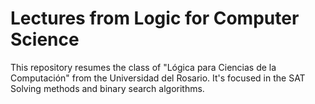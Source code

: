# Lectures from Logic for Computer Science 
This repository resumes the class of "Lógica para Ciencias de la Computación" from the  Universidad del Rosario. It's focused in the  SAT Solving methods and binary search algorithms.
